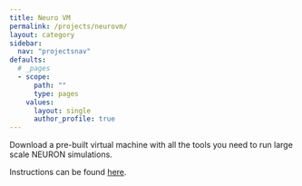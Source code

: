 ```yaml
---
title: Neuro VM
permalink: /projects/neurovm/
layout: category
sidebar:
  nav: "projectsnav"
defaults:
  # _pages
  - scope:
      path: ""
      type: pages
    values:
      layout: single
      author_profile: true
---
```

Download a pre-built virtual machine with all the tools you need to run large scale NEURON simulations.

Instructions can be found [here](../assets/CompNeuroVMInstructions.pdf).
